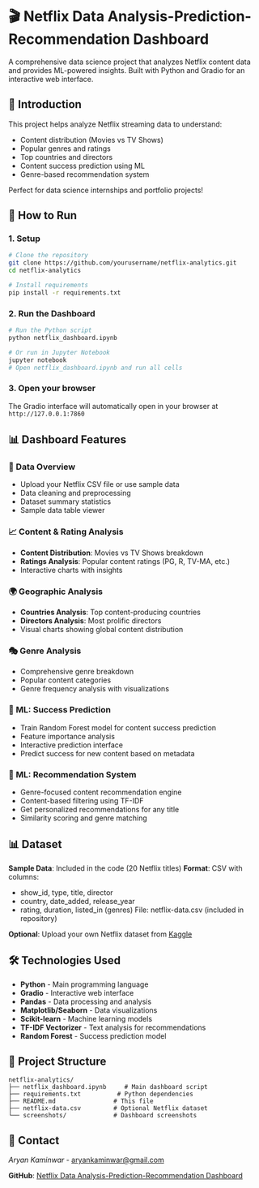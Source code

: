 # 🎬 Netflix Data Analysis-Prediction-Recommendation Dashboard
A comprehensive data science project that analyzes Netflix content data and provides ML-powered insights. Built with Python and Gradio for an interactive web interface.

## 📖 Introduction
This project helps analyze Netflix streaming data to understand:
- Content distribution (Movies vs TV Shows)
- Popular genres and ratings
- Top countries and directors
- Content success prediction using ML
- Genre-based recommendation system

Perfect for data science internships and portfolio projects!

## 🚀 How to Run
### 1. Setup
```bash
# Clone the repository
git clone https://github.com/yourusername/netflix-analytics.git
cd netflix-analytics

# Install requirements
pip install -r requirements.txt
```

### 2. Run the Dashboard
```bash
# Run the Python script
python netflix_dashboard.ipynb

# Or run in Jupyter Notebook
jupyter notebook
# Open netflix_dashboard.ipynb and run all cells
```

### 3. Open your browser
The Gradio interface will automatically open in your browser at `http://127.0.0.1:7860`

## 📊 Dashboard Features
### 📁 Data Overview
- Upload your Netflix CSV file or use sample data
- Data cleaning and preprocessing
- Dataset summary statistics
- Sample data table viewer

### 📈 Content & Rating Analysis
- **Content Distribution**: Movies vs TV Shows breakdown
- **Ratings Analysis**: Popular content ratings (PG, R, TV-MA, etc.)
- Interactive charts with insights

### 🌍 Geographic Analysis
- **Countries Analysis**: Top content-producing countries
- **Directors Analysis**: Most prolific directors
- Visual charts showing global content distribution

### 🎭 Genre Analysis
- Comprehensive genre breakdown
- Popular content categories
- Genre frequency analysis with visualizations

### 🤖 ML: Success Prediction
- Train Random Forest model for content success prediction
- Feature importance analysis
- Interactive prediction interface
- Predict success for new content based on metadata

### 🎯 ML: Recommendation System
- Genre-focused content recommendation engine
- Content-based filtering using TF-IDF
- Get personalized recommendations for any title
- Similarity scoring and genre matching

## 📊 Dataset
**Sample Data**: Included in the code (20 Netflix titles)
**Format**: CSV with columns:
- show_id, type, title, director
- country, date_added, release_year
- rating, duration, listed_in (genres)
File: netflix-data.csv (included in repository)

**Optional**: Upload your own Netflix dataset from [Kaggle](https://www.kaggle.com/datasets/shivamb/netflix-shows)

## 🛠️ Technologies Used
- **Python** - Main programming language
- **Gradio** - Interactive web interface
- **Pandas** - Data processing and analysis
- **Matplotlib/Seaborn** - Data visualizations
- **Scikit-learn** - Machine learning models
- **TF-IDF Vectorizer** - Text analysis for recommendations
- **Random Forest** - Success prediction model

## 📁 Project Structure
```
netflix-analytics/
├── netflix_dashboard.ipynb     # Main dashboard script
├── requirements.txt          # Python dependencies
├── README.md                # This file
├── netflix-data.csv         # Optional Netflix dataset
└── screenshots/             # Dashboard screenshots
```

## 📧 Contact
*Aryan Kaminwar* - aryankaminwar@gmail.com

**GitHub**: [ Netflix Data Analysis-Prediction-Recommendation Dashboard](https://github.com/ARI-create193/Netflix-data-Analysis-Prediction-Recommendation-Dashboard)
